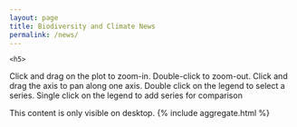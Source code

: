 ```yaml
---
layout: page
title: Biodiversity and Climate News
permalink: /news/
---
```


    <h5>
Click and drag on the plot to zoom-in. Double-click to zoom-out. Click and drag the axis to pan along one axis. Double click on the legend to select a series. Single click on the legend to add series for comparison
</h5>

<div class="desktop-only">
  This content is only visible on desktop.
    {% include aggregate.html %}
</div>
